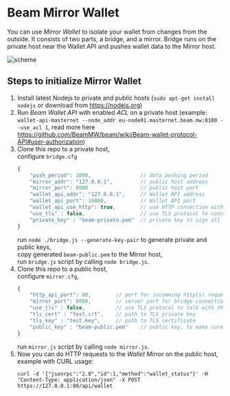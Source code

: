 # Beam Mirror Wallet

You can use _Mirror Wallet_ to isolate your wallet from changes from the outside. It consists of two parts, a bridge, and a mirror. Bridge runs on the private host near the Wallet API and pushes wallet data to the Mirror host.

![scheme](https://user-images.githubusercontent.com/1101448/60456168-3b1bdd80-9c41-11e9-9fa3-aaf9052e8394.png)

## Steps to initialize Mirror Wallet
1. Install latest Nodejs to private and public hosts (`sudo apt-get install nodejs` or download from https://nodejs.org)
1. Run *Beam Wallet API* with enabled *ACL* on a private host  (example: `wallet-api-masternet --node_addr eu-node01.masternet.beam.mw:8100 --use_acl 1`, read more here https://github.com/BeamMW/beam/wiki/Beam-wallet-protocol-API#user-authorization)
1. Clone this repo to a private host,  
	configure `bridge.cfg` 
	``` js
	{
		"push_period": 1000,                // data pushing period
		"mirror_addr": "127.0.0.1",         // public host address
		"mirror_port": 8080                 // public host port
		"wallet_api_addr": "127.0.0.1",     // Wallet API address
		"wallet_api_port": 10000,           // Wallet API port
		"wallet_api_use_http": true,        // use HTTP connection with Wallet API
		"use_tls" : false,                  // use TLS protocol to connect to the Mirror
		"private_key" : "beam-private.pem"  // private key to sign all the messages with the Mirror
	}
	```
	run `node ./bridge.js --generate-key-pair` to generate private and public keys,  
	copy generated `beam-public.pem` to the Mirror host,  
	run `bridge.js` script by calling `node bridge.js`.
1. Clone this repo to a public host,  
	configure `mirror.cfg`, 
	``` js
	{
		"http_api_port": 80,        // port for incomming http(s) requests
		"mirror_port": 8080,        // server port for bridge connection
		"use_tls" : false,          // use TLS protocol to talk with the Bridge and HTTP clients
		"tls_cert" : "test.crt",    // path to TLS private key
		"tls_key" : "test.key",     // path to TLS certificate
		"public_key" : "beam-public.pem"	// public key, to make sure you have a conversation with your own Bridge
	}
	```
	run `mirror.js` script by calling `node mirror.js`.
1. Now you can do HTTP requests to the *Wallet Mirror* on the public host,  
	example with CURL usage: 
	```
	curl -d '{"jsonrpc":"2.0","id":1,"method":"wallet_status"}' -H "Content-Type: application/json" -X POST https://127.0.0.1:80/api/wallet
	```
